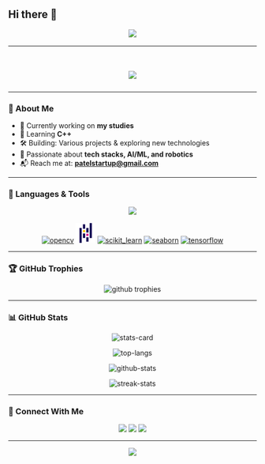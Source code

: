 ## Hi there 👋

<!-- 💻 TECHNICAL HEADER GIF -->
<div align="center">
  <img src="https://media.giphy.com/media/qgQUggAC3Pfv687qPC/giphy.gif" height="200" />
</div>

---

<!-- ⌨️ TYPING ANIMATION -->
<h1 align="center">
  <img src="https://readme-typing-svg.herokuapp.com?font=Fira+Code&weight=500&size=24&pause=1000&center=true&vCenter=true&width=500&lines=Hey+%F0%9F%91%8B+I'm+Parth+Patel;Student+%7C+Developer;Currently+Learning+C%2B%2B;Let's+build+something+awesome!" />
</h1>

---

### 🚀 About Me

- 🔭 Currently working on **my studies**
- 🌱 Learning **C++**
- 🛠️ Building: Various projects & exploring new technologies
- 📍 Passionate about **tech stacks, AI/ML, and robotics**
- 📬 Reach me at: **patelstartup@gmail.com**

---

### 🧰 Languages & Tools

<p align="center">
  <img src="https://skillicons.dev/icons?i=py,c,cpp,php,html,css,js,bash,git,github,mysql,sqlite,gitlab,postman,blender,arduino,linux,vscode,visualstudio,powershell,flask,pytorch,selenium,bootstrap" />
</p>

<p align="center">
  <a href="https://opencv.org/" target="_blank"><img src="https://www.vectorlogo.zone/logos/opencv/opencv-icon.svg" alt="opencv" width="40" height="40"/></a>
  <a href="https://pandas.pydata.org/" target="_blank"><img src="https://raw.githubusercontent.com/devicons/devicon/master/icons/pandas/pandas-original.svg" alt="pandas" width="40" height="40"/></a>
  <a href="https://scikit-learn.org/" target="_blank"><img src="https://upload.wikimedia.org/wikipedia/commons/0/05/Scikit_learn_logo_small.svg" alt="scikit_learn" width="40" height="40"/></a>
  <a href="https://seaborn.pydata.org/" target="_blank"><img src="https://seaborn.pydata.org/_images/logo-mark-lightbg.svg" alt="seaborn" width="40" height="40"/></a>
  <a href="https://www.tensorflow.org" target="_blank"><img src="https://www.vectorlogo.zone/logos/tensorflow/tensorflow-icon.svg" alt="tensorflow" width="40" height="40"/></a>
</p>

---

### 🏆 GitHub Trophies

<p align="center">
  <img src="https://github-profile-trophy.vercel.app/?username=parth-patel010&theme=onedark&margin-w=15&margin-h=15" alt="github trophies" />
</p>


---

### 📊 GitHub Stats

<p align="center">
  <img src="https://kasroudra-stats-card.onrender.com/user?user=parth-patel010&theme=dracula&layout=compact" alt="stats-card"/>
</p>

<p align="center">
  <img src="https://github-readme-stats.vercel.app/api/top-langs?username=parth-patel010&show_icons=true&layout=pie&theme=dracula" alt="top-langs" />
</p>

<p align="center">
  <img src="https://github-readme-stats.vercel.app/api?username=parth-patel010&show_icons=true&theme=synthwave" alt="github-stats" />
</p>

<p align="center">
  <img src="https://github-readme-streak-stats.herokuapp.com/?user=parth-patel010&theme=dracula" alt="streak-stats" />
</p>

---

### 🔗 Connect With Me

<p align="center">
  <a href="mailto:patelstartup@gmail.com"><img src="https://img.shields.io/badge/Gmail-Send_Mail-red?style=for-the-badge&logo=gmail" /></a>
  <a href="https://github.com/parth-patel010" target="_blank"><img src="https://img.shields.io/badge/GitHub-Parth%20Patel-black?style=for-the-badge&logo=github" /></a>
  <a href="https://www.instagram.com/parthpatel_.__/" target="_blank"><img src="https://img.shields.io/badge/Instagram-Follow-E4405F?style=for-the-badge&logo=instagram" /></a>
</p>

---

<p align="center">
  <img src="https://komarev.com/ghpvc/?username=parth-patel010&label=Profile%20Views&color=brightgreen&style=flat" />
</p>
